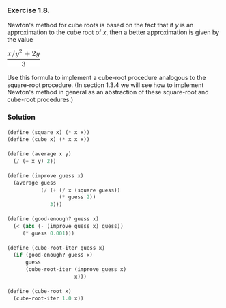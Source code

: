 ### Exercise 1.8.
Newton's method for cube roots is based on the fact that if *y* is an approximation to the cube root of *x*, then a better approximation is given by the value

![Equation](equation.gif)

Use this formula to implement a cube-root procedure analogous to the square-root procedure. (In section 1.3.4 we will see how to implement Newton's method in general as an abstraction of these square-root and cube-root procedures.)

### Solution
```scheme
(define (square x) (* x x))
(define (cube x) (* x x x))

(define (average x y)
  (/ (+ x y) 2))

(define (improve guess x)
  (average guess 
           (/ (+ (/ x (square guess))
                 (* guess 2))
              3)))

(define (good-enough? guess x)
  (< (abs (- (improve guess x) guess))
     (* guess 0.001)))

(define (cube-root-iter guess x)
  (if (good-enough? guess x)
      guess
      (cube-root-iter (improve guess x)
                      x)))

(define (cube-root x)
  (cube-root-iter 1.0 x))
```

